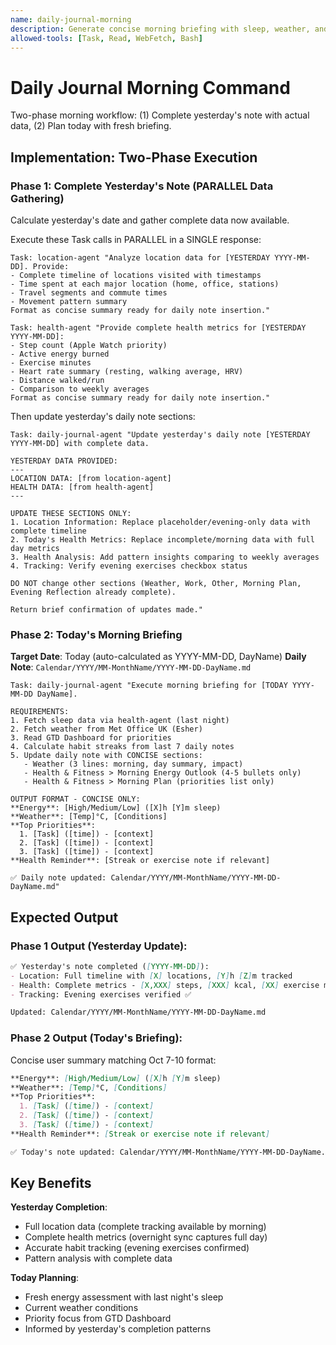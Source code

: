 ```yaml
---
name: daily-journal-morning
description: Generate concise morning briefing with sleep, weather, and priorities
allowed-tools: [Task, Read, WebFetch, Bash]
---
```


# Daily Journal Morning Command

Two-phase morning workflow: (1) Complete yesterday's note with actual data, (2) Plan today with fresh briefing.

## Implementation: Two-Phase Execution

### Phase 1: Complete Yesterday's Note (PARALLEL Data Gathering)

Calculate yesterday's date and gather complete data now available.

Execute these Task calls in PARALLEL in a SINGLE response:

```
Task: location-agent "Analyze location data for [YESTERDAY YYYY-MM-DD]. Provide:
- Complete timeline of locations visited with timestamps
- Time spent at each major location (home, office, stations)
- Travel segments and commute times
- Movement pattern summary
Format as concise summary ready for daily note insertion."

Task: health-agent "Provide complete health metrics for [YESTERDAY YYYY-MM-DD]:
- Step count (Apple Watch priority)
- Active energy burned
- Exercise minutes
- Heart rate summary (resting, walking average, HRV)
- Distance walked/run
- Comparison to weekly averages
Format as concise summary ready for daily note insertion."
```

Then update yesterday's daily note sections:
```
Task: daily-journal-agent "Update yesterday's daily note [YESTERDAY YYYY-MM-DD] with complete data.

YESTERDAY DATA PROVIDED:
---
LOCATION DATA: [from location-agent]
HEALTH DATA: [from health-agent]
---

UPDATE THESE SECTIONS ONLY:
1. Location Information: Replace placeholder/evening-only data with complete timeline
2. Today's Health Metrics: Replace incomplete/morning data with full day metrics
3. Health Analysis: Add pattern insights comparing to weekly averages
4. Tracking: Verify evening exercises checkbox status

DO NOT change other sections (Weather, Work, Other, Morning Plan, Evening Reflection already complete).

Return brief confirmation of updates made."
```

### Phase 2: Today's Morning Briefing

**Target Date**: Today (auto-calculated as YYYY-MM-DD, DayName)
**Daily Note**: `Calendar/YYYY/MM-MonthName/YYYY-MM-DD-DayName.md`

```
Task: daily-journal-agent "Execute morning briefing for [TODAY YYYY-MM-DD DayName].

REQUIREMENTS:
1. Fetch sleep data via health-agent (last night)
2. Fetch weather from Met Office UK (Esher)
3. Read GTD Dashboard for priorities
4. Calculate habit streaks from last 7 daily notes
5. Update daily note with CONCISE sections:
   - Weather (3 lines: morning, day summary, impact)
   - Health & Fitness > Morning Energy Outlook (4-5 bullets only)
   - Health & Fitness > Morning Plan (priorities list only)

OUTPUT FORMAT - CONCISE ONLY:
**Energy**: [High/Medium/Low] ([X]h [Y]m sleep)
**Weather**: [Temp]°C, [Conditions]
**Top Priorities**:
  1. [Task] ([time]) - [context]
  2. [Task] ([time]) - [context]
  3. [Task] ([time]) - [context]
**Health Reminder**: [Streak or exercise note if relevant]

✅ Daily note updated: Calendar/YYYY/MM-MonthName/YYYY-MM-DD-DayName.md"
```

## Expected Output

### Phase 1 Output (Yesterday Update):
```markdown
✅ Yesterday's note completed ([YYYY-MM-DD]):
- Location: Full timeline with [X] locations, [Y]h [Z]m tracked
- Health: Complete metrics - [X,XXX] steps, [XXX] kcal, [XX] exercise min
- Tracking: Evening exercises verified ✅

Updated: Calendar/YYYY/MM-MonthName/YYYY-MM-DD-DayName.md
```

### Phase 2 Output (Today's Briefing):
Concise user summary matching Oct 7-10 format:
```markdown
**Energy**: [High/Medium/Low] ([X]h [Y]m sleep)
**Weather**: [Temp]°C, [Conditions]
**Top Priorities**:
  1. [Task] ([time]) - [context]
  2. [Task] ([time]) - [context]
  3. [Task] ([time]) - [context]
**Health Reminder**: [Streak or exercise note if relevant]

✅ Today's note updated: Calendar/YYYY/MM-MonthName/YYYY-MM-DD-DayName.md
```

## Key Benefits

**Yesterday Completion**:
- Full location data (complete tracking available by morning)
- Complete health metrics (overnight sync captures full day)
- Accurate habit tracking (evening exercises confirmed)
- Pattern analysis with complete data

**Today Planning**:
- Fresh energy assessment with last night's sleep
- Current weather conditions
- Priority focus from GTD Dashboard
- Informed by yesterday's completion patterns

